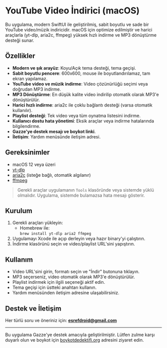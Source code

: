 # YouTube Video İndirici (macOS)

Bu uygulama, modern SwiftUI ile geliştirilmiş, sabit boyutlu ve sade bir YouTube video/müzik indiricidir. macOS için optimize edilmiştir ve harici araçlarla (yt-dlp, aria2c, ffmpeg) yüksek hızlı indirme ve MP3 dönüştürme desteği sunar.

## Özellikler

- **Modern ve şık arayüz**: Koyu/Açık tema desteği, tema geçişi.
- **Sabit boyutlu pencere**: 600x600, mouse ile boyutlandırılamaz, tam ekran yapılamaz.
- **YouTube video ve müzik indirme**: Video çözünürlüğü seçimi veya doğrudan MP3 indirme.
- **MP3 Dönüştürme**: En düşük kalite video indirilip otomatik olarak MP3'e dönüştürülür.
- **Harici hızlı indirme**: aria2c ile çoklu bağlantı desteği (varsa otomatik kullanılır).
- **Playlist desteği**: Tek video veya tüm oynatma listesini indirme.
- **Kullanıcı dostu hata yönetimi**: Eksik araçlar veya indirme hatalarında bilgilendirme.
- **Gazze'ye destek mesajı ve boykot linki**.
- **İletişim**: Yardım menüsünde iletişim adresi.

## Gereksinimler

- macOS 12 veya üzeri
- [yt-dlp](https://github.com/yt-dlp/yt-dlp)
- [aria2c](https://aria2.github.io/) (isteğe bağlı, otomatik algılanır)
- [ffmpeg](https://ffmpeg.org/)

> Gerekli araçlar uygulamanın `Tools` klasöründe veya sistemde yüklü olmalıdır. Uygulama, sistemde bulamazsa hata mesajı gösterir.

## Kurulum

1. Gerekli araçları yükleyin:
   - Homebrew ile:  
     `brew install yt-dlp aria2 ffmpeg`
2. Uygulamayı Xcode ile açıp derleyin veya hazır binary'yi çalıştırın.
3. İndirme klasörünü seçin ve video/playlist URL'sini yapıştırın.

## Kullanım

- Video URL'sini girin, formatı seçin ve "İndir" butonuna tıklayın.
- MP3 seçerseniz, video otomatik olarak MP3'e dönüştürülür.
- Playlist indirmek için ilgili seçeneği aktif edin.
- Tema geçişi için üstteki anahtarı kullanın.
- Yardım menüsünden iletişim adresine ulaşabilirsiniz.

## Destek ve İletişim

Her türlü soru ve öneriniz için: **esrefdroid@gmail.com**

---

Bu uygulama Gazze'ye destek amacıyla geliştirilmiştir. Lütfen zulme karşı duyarlı olun ve boykot için [boykotdedektifi.org](https://boykotdedektifi.org) adresini ziyaret edin.
